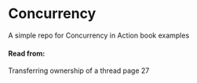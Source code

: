 # Concurrency
A simple repo for Concurrency in Action book examples

#### Read from:

Transferring ownership of a thread page 27
